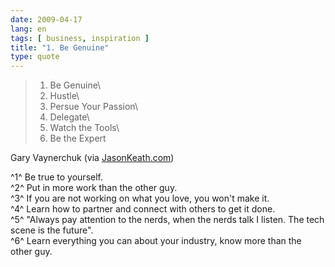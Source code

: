 ```yaml
---
date: 2009-04-17
lang: en
tags: [ business, inspiration ]
title: "1. Be Genuine"
type: quote
---
```


> 1. Be Genuine\
> 2. Hustle\
> 3. Persue Your Passion\
> 4. Delegate\
> 5. Watch the Tools\
> 6. Be the Expert

Gary Vaynerchuk (via [JasonKeath.com](http://jasonkeath.com/gary-vaynerchuk-the-next-online-media-giant/))

^1^ Be true to yourself.\
^2^ Put in more work than the other guy.\
^3^ If you are not working on what you love, you won't make it.\
^4^ Learn how to partner and connect with others to get it done.\
^5^ "Always pay attention to the nerds, when the nerds talk I listen.
The tech scene is the future".\
^6^ Learn everything you can about your industry, know more than the
other guy.

